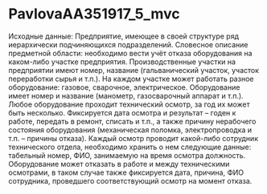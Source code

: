 # PavlovaAA351917_5_mvc
Исходные данные:
Предприятие, имеющее в своей структуре ряд иерархически подчиняющихся подразделений. Словесное описание предметной области: необходимо вести учёт отказа оборудования на каком-либо участке предприятия. Производственные участки на предприятии имеют номер, название (гальванический участок, участок переработки сырья и т.п.). На каждом участке может работать разное оборудование: газовое, сварочное, электрическое. Оборудование имеет номер и название (манометр, газосварочный аппарат и т.п.). Любое оборудование проходит технический осмотр, за год их может быть несколько. Фиксируется дата осмотра и результат – годен к работе, передать в ремонт, списать и т.п., а также причину нерабочего состояния оборудования (механическая поломка, электропроводка и т.п. – причины отказа). Каждый осмотр проводит какой-либо сотрудник технического отдела, необходимо хранить о нем следующие данные: табельный номер, ФИО, занимаемую на время осмотра должность. Оборудование может отказать в работе и между техническими осмотрами, в таком случае также фиксируется дата, причина, ФИО сотрудника, проведшего соответствующий осмотр на момент отказа.
